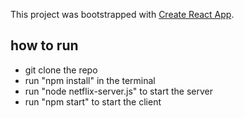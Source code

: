 This project was bootstrapped with [Create React App](https://github.com/facebookincubator/create-react-app).

## how to run
* git clone the repo
* run "npm install" in the terminal
* run "node netflix-server.js" to start the server
* run "npm start" to start the client
